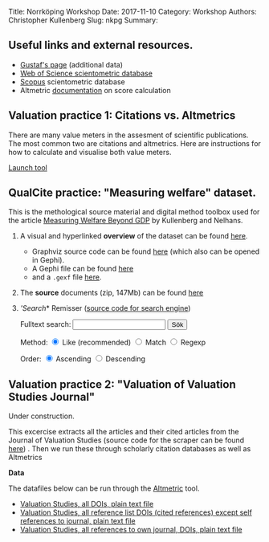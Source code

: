Title: Norrköping Workshop
Date: 2017-11-10
Category: Workshop
Authors: Christopher Kullenberg
Slug: nkpg
Summary: 

## Useful links and external resources.

- <a href="http://www.roundabout.se/scientometrics/nkpg/">Gustaf's page</a> (additional data)
- <a href="http://webofknowledge.com">Web of Science scientometric database</a>
- <a href="http://scopus.com">Scopus</a> scientometric database
- Altmetric <a href="https://www.altmetric.com/blog/scoreanddonut/">documentation</a> on score calculation

## Valuation practice 1: Citations vs. Altmetrics

There are many value meters in the assesment of scientific publications. The most common two are citations and altmetrics. Here are instructions for how to calculate and visualise both value meters.

[Launch tool](/cgi-bin/altmetric.py)

## QualCite practice: "Measuring welfare" dataset.

This is the methological source material and digital method
toolbox used for the article <a href="http://valuationstudies.liu.se/Issues/articles/default.asp?DOI=10.3384/VS.2001-5992.17517">Measuring Welfare Beyond GDP</a> by Kullenberg and Nelhans.

1. A visual and hyperlinked **overview** of the dataset can be found
<a href="https://scientometrics.flov.gu.se/happiness/map/index.html" target="_blank">here</a>. 	
	- Graphviz source code can be found <a href="https://scientometrics.flov.gu.se/happiness/map/lycka.dot">here</a> (which also can be opened in Gephi).
	- A Gephi file can be found <a href="http://digitalametoder.science/data/lycka.gephi">here</a>
	- and a <code>.gexf</code> file <a href="http://digitalametoder.science/data/lycka.gexf">here</a>.</p>
2. The **source** documents (zip, 147Mb) can be found <a href="https://scientometrics.flov.gu.se/happiness/measuringwelfare.zip" target="_blank">here</a>
3. *'Search** Remisser (<a href="https://github.com/christopherkullenberg/digitalametoder.science/blob/master/cgi-bin/searchremisser.py">source code for search engine</a>)

	<form action="cgi-bin/searchremisser.py" method="post">
	Fulltext search: <input type="text" name="like_search_word"> <input type="submit" value="Sök" />

	Method:
	<input type="radio" name="mode" value="like" checked /> Like (recommended)
	<input type="radio" name="mode" value="match" /> Match
	<input type="radio" name="mode" value="regexp" /> Regexp
	
	Order:
	<input type="radio" name="order" value="Stigande" checked /> Ascending
	<input type="radio" name="order" value="Fallande" /> Descending</p>
	</form>


## Valuation practice 2: "Valuation of Valuation Studies Journal"

Under construction.

This excercise extracts all the articles and their cited articles
from the Journal of Valuation Studies (source code for the scraper
can be found <a href="https://github.com/christopherkullenberg/ValuationStudiesScraper">here</a>)
. Then we run these through scholarly citation databases as well as Altmetrics

**Data**

The datafiles below can be run through the <a href="http://digitalametoder.science/cgi-bin/altmetric.py">Altmetric</a> tool.

- <a href="/data/VSdoi.txt">Valuation Studies, all DOIs, plain text file</a>
- <a href="/data/VSreferencesDOIS.txt">Valuation Studies, all reference list DOIs (cited references) except self references to journal, plain text file</a>
- <a href="/data/VSselfreferencesDOIs.txt">Valuation Studies, all references to own journal, DOIs, plain text file</a>